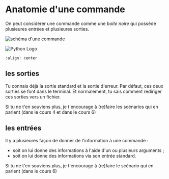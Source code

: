 # Anatomie d'une commande

On peut considérer une commande comme une  *boite noire* qui possède plusieures entrées et plusieures sorties.

![schéma d'une commande](../assets/commande.png)




![Python Logo](../assets/commande.png)

```{image} ../assets/commande.png
:align: center
```



## les sorties

Tu connais déjà la sortie standard et la sortie d'erreur. Par défaut, ces deux sorties se font dans le terminal.
Et normalement, tu sais comment rediriger ces sorties vers un fichier.

Si tu ne t'en souviens plus, je t'encourage à (re)faire les scénarios qui en parlent (dans le cours 4 et dans le cours 6)


## les entrées

Il y a plusieures façon de donner de l'information à une commande :

* soit on lui donne des informations à l'aide d'un ou plusieurs arguments ;
* soit on lui donne des informations via son entrée standard.

Si tu ne t'en souviens plus, je t'encourage à (re)faire le scénario qui en parlent (dans le cours 6)



